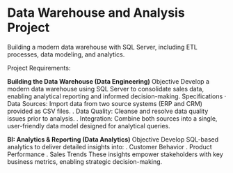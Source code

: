 # Data Warehouse and Analysis Project
Building a modern data warehouse with SQL Server, including ETL processes, data modeling, and analytics.

Project Requirements:

**Building the Data Warehouse (Data Engineering)**
Objective
Develop a modern data warehouse using SQL Server to consolidate sales data, enabling analytical reporting and
informed decision-making.
Specifications
· Data Sources: Import data from two source systems (ERP and CRM) provided as CSV files.
. Data Quality: Cleanse and resolve data quality issues prior to analysis.
. Integration: Combine both sources into a single, user-friendly data model designed for analytical queries.

**BI: Analytics & Reporting (Data Analytics)**
Objective
Develop SQL-based analytics to deliver detailed insights into:
. Customer Behavior
. Product Performance
. Sales Trends
These insights empower stakeholders with key business metrics, enabling strategic decision-making.

